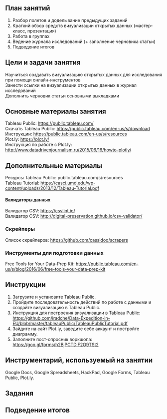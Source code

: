 ## План занятий

1. Разбор полетов и доделывание предыдущих заданий     
2. Краткий обзор средств визуализации открытых данных (мастер-класс, презентация)      
3. Работа в группах    
4. Ведение журнала исследований (+ заполнение черновика статьи)        
5. Подведение итогов    

## Цели и задачи занятия
  
Научиться создавать визуализацию открытых данных для исследования при помощи онлайн-инструментов          
Занести ссылки на визуализации открытых данных в журнал исследований      
Дополнить черновик статьи основными выкладками


## Основные материалы занятия

         
Tableau Public: https://public.tableau.com/       
Скачать Tableau Public: https://public.tableau.com/en-us/s/download     
Инструкции: https://public.tableau.com/en-us/s/resources       
Plot.ly: https://plot.ly/        
Инструкция по работе с Plot.ly: http://www.datadrivenjournalism.ru/2015/06/16/howto-plotly/        
       


## Дополнительные материалы
Ресурсы Tableau Public: public.tableau.com/s/resources      
Tableau Tutorial: https://casci.umd.edu/wp-content/uploads/2013/12/Tableau-Tutorial.pdf     

#### Валидаторы данных
Валидатор CSV: https://csvlint.io/      
Валидатор CSV: http://digital-preservation.github.io/csv-validator/     

### Скрейперы
Список скрейперов: https://github.com/cassidoo/scrapers   

### Инструменты для подготовки данных
Free Tools for Your Data-Prep Kit: https://public.tableau.com/en-us/s/blog/2016/06/free-tools-your-data-prep-kit        


## Инструкции
1. Загрузите и установите Tableau Public.       
2. Пройдите последовательность действий по работе с данными и создайте визуализацию в Tableau Public.
3. Инструкция для построения визуализации в Tableau Public: https://github.com/iradche/Data-Expedition-in-EU/blob/master/tableauPublic/TableauPublicTutorial.pdf     
4. Зайдите на сайт Plot.ly, заведите себе аккаунт и постройте диаграмму.          
5. Заполните пост-опросник воркшопа: https://goo.gl/forms/h2BjPCTDlF2O9TSt2        

## Инструментарий, используемый на занятии
Google Docs, Google Spreadsheets, HackPad, Google Forms, Tableau Public, Plot.ly.

## Задания


## Подведение итогов


